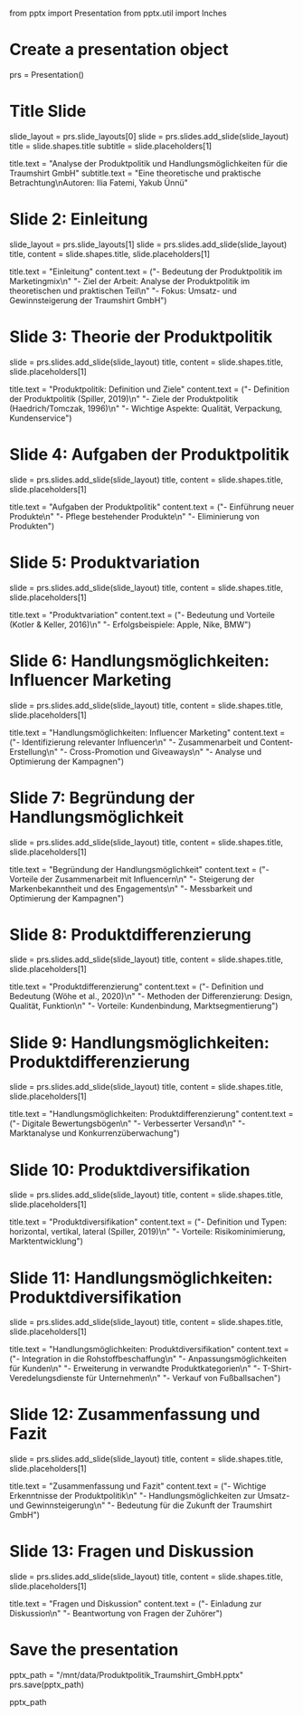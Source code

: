 from pptx import Presentation
from pptx.util import Inches

# Create a presentation object
prs = Presentation()

# Title Slide
slide_layout = prs.slide_layouts[0]
slide = prs.slides.add_slide(slide_layout)
title = slide.shapes.title
subtitle = slide.placeholders[1]

title.text = "Analyse der Produktpolitik und Handlungsmöglichkeiten für die Traumshirt GmbH"
subtitle.text = "Eine theoretische und praktische Betrachtung\nAutoren: Ilia Fatemi, Yakub Ünnü"

# Slide 2: Einleitung
slide_layout = prs.slide_layouts[1]
slide = prs.slides.add_slide(slide_layout)
title, content = slide.shapes.title, slide.placeholders[1]

title.text = "Einleitung"
content.text = ("- Bedeutung der Produktpolitik im Marketingmix\n"
                "- Ziel der Arbeit: Analyse der Produktpolitik im theoretischen und praktischen Teil\n"
                "- Fokus: Umsatz- und Gewinnsteigerung der Traumshirt GmbH")

# Slide 3: Theorie der Produktpolitik
slide = prs.slides.add_slide(slide_layout)
title, content = slide.shapes.title, slide.placeholders[1]

title.text = "Produktpolitik: Definition und Ziele"
content.text = ("- Definition der Produktpolitik (Spiller, 2019)\n"
                "- Ziele der Produktpolitik (Haedrich/Tomczak, 1996)\n"
                "- Wichtige Aspekte: Qualität, Verpackung, Kundenservice")

# Slide 4: Aufgaben der Produktpolitik
slide = prs.slides.add_slide(slide_layout)
title, content = slide.shapes.title, slide.placeholders[1]

title.text = "Aufgaben der Produktpolitik"
content.text = ("- Einführung neuer Produkte\n"
                "- Pflege bestehender Produkte\n"
                "- Eliminierung von Produkten")

# Slide 5: Produktvariation
slide = prs.slides.add_slide(slide_layout)
title, content = slide.shapes.title, slide.placeholders[1]

title.text = "Produktvariation"
content.text = ("- Bedeutung und Vorteile (Kotler & Keller, 2016)\n"
                "- Erfolgsbeispiele: Apple, Nike, BMW")

# Slide 6: Handlungsmöglichkeiten: Influencer Marketing
slide = prs.slides.add_slide(slide_layout)
title, content = slide.shapes.title, slide.placeholders[1]

title.text = "Handlungsmöglichkeiten: Influencer Marketing"
content.text = ("- Identifizierung relevanter Influencer\n"
                "- Zusammenarbeit und Content-Erstellung\n"
                "- Cross-Promotion und Giveaways\n"
                "- Analyse und Optimierung der Kampagnen")

# Slide 7: Begründung der Handlungsmöglichkeit
slide = prs.slides.add_slide(slide_layout)
title, content = slide.shapes.title, slide.placeholders[1]

title.text = "Begründung der Handlungsmöglichkeit"
content.text = ("- Vorteile der Zusammenarbeit mit Influencern\n"
                "- Steigerung der Markenbekanntheit und des Engagements\n"
                "- Messbarkeit und Optimierung der Kampagnen")

# Slide 8: Produktdifferenzierung
slide = prs.slides.add_slide(slide_layout)
title, content = slide.shapes.title, slide.placeholders[1]

title.text = "Produktdifferenzierung"
content.text = ("- Definition und Bedeutung (Wöhe et al., 2020)\n"
                "- Methoden der Differenzierung: Design, Qualität, Funktion\n"
                "- Vorteile: Kundenbindung, Marktsegmentierung")

# Slide 9: Handlungsmöglichkeiten: Produktdifferenzierung
slide = prs.slides.add_slide(slide_layout)
title, content = slide.shapes.title, slide.placeholders[1]

title.text = "Handlungsmöglichkeiten: Produktdifferenzierung"
content.text = ("- Digitale Bewertungsbögen\n"
                "- Verbesserter Versand\n"
                "- Marktanalyse und Konkurrenzüberwachung")

# Slide 10: Produktdiversifikation
slide = prs.slides.add_slide(slide_layout)
title, content = slide.shapes.title, slide.placeholders[1]

title.text = "Produktdiversifikation"
content.text = ("- Definition und Typen: horizontal, vertikal, lateral (Spiller, 2019)\n"
                "- Vorteile: Risikominimierung, Marktentwicklung")

# Slide 11: Handlungsmöglichkeiten: Produktdiversifikation
slide = prs.slides.add_slide(slide_layout)
title, content = slide.shapes.title, slide.placeholders[1]

title.text = "Handlungsmöglichkeiten: Produktdiversifikation"
content.text = ("- Integration in die Rohstoffbeschaffung\n"
                "- Anpassungsmöglichkeiten für Kunden\n"
                "- Erweiterung in verwandte Produktkategorien\n"
                "- T-Shirt-Veredelungsdienste für Unternehmen\n"
                "- Verkauf von Fußballsachen")

# Slide 12: Zusammenfassung und Fazit
slide = prs.slides.add_slide(slide_layout)
title, content = slide.shapes.title, slide.placeholders[1]

title.text = "Zusammenfassung und Fazit"
content.text = ("- Wichtige Erkenntnisse der Produktpolitik\n"
                "- Handlungsmöglichkeiten zur Umsatz- und Gewinnsteigerung\n"
                "- Bedeutung für die Zukunft der Traumshirt GmbH")

# Slide 13: Fragen und Diskussion
slide = prs.slides.add_slide(slide_layout)
title, content = slide.shapes.title, slide.placeholders[1]

title.text = "Fragen und Diskussion"
content.text = ("- Einladung zur Diskussion\n"
                "- Beantwortung von Fragen der Zuhörer")

# Save the presentation
pptx_path = "/mnt/data/Produktpolitik_Traumshirt_GmbH.pptx"
prs.save(pptx_path)

pptx_path
